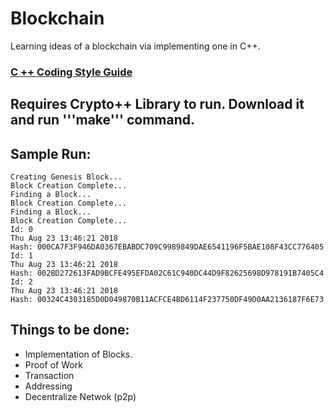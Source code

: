 # Blockchain
Learning ideas of a blockchain via implementing one in C++.
### <a href = "https://google.github.io/styleguide/cppguide.html ">C ++ Coding Style Guide</a>
## Requires Crypto++ Library to run. Download it and run '''make''' command.

## Sample Run:
```
Creating Genesis Block...
Block Creation Complete...
Finding a Block...
Block Creation Complete...
Finding a Block...
Block Creation Complete...
Id: 0
Thu Aug 23 13:46:21 2018
Hash: 000CA7F3F946DA0367EBABDC709C9989849DAE6541196F5BAE108F43CC776405
Id: 1
Thu Aug 23 13:46:21 2018
Hash: 002BD272613FAD9BCFE495EFDA02C61C940DC44D9F82625698D978191B7405C4
Id: 2
Thu Aug 23 13:46:21 2018
Hash: 00324C4303185D0D049870B11ACFCE4BD6114F237750DF49D0AA2136187F6E73
```
## Things to be done:
<ul>
  <li>Implementation of Blocks. </li>
  <li> Proof of Work </li>
  <li> Transaction </li>
  <li> Addressing </li>
  <li> Decentralize Netwok (p2p) </li>
</ul>

  
